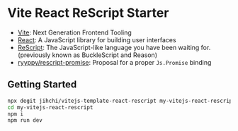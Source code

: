 # Vite React ReScript Starter

- [Vite](https://vitejs.dev): Next Generation Frontend Tooling
- [React](https://reactjs.org): A JavaScript library for building user interfaces
- [ReScript](https://rescript-lang.org): The JavaScript-like language you have been waiting for. (previously known as BuckleScript and Reason)
- [ryyppy/rescript-promise](https://github.com/ryyppy/rescript-promise): Proposal for a proper `Js.Promise` binding

## Getting Started

```sh
npx degit jihchi/vitejs-template-react-rescript my-vitejs-react-rescript
cd my-vitejs-react-rescript
npm i
npm run dev
```
